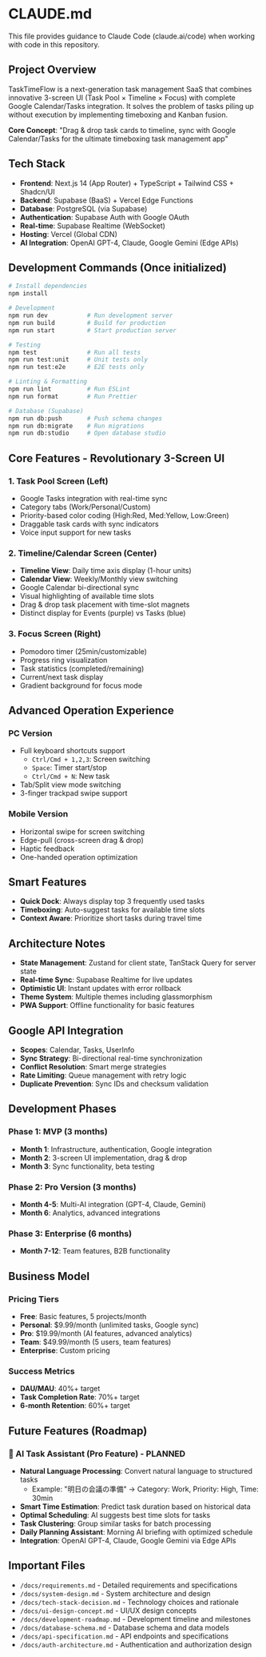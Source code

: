# CLAUDE.md

This file provides guidance to Claude Code (claude.ai/code) when working with code in this repository.

## Project Overview

TaskTimeFlow is a next-generation task management SaaS that combines innovative 3-screen UI (Task Pool × Timeline × Focus) with complete Google Calendar/Tasks integration. It solves the problem of tasks piling up without execution by implementing timeboxing and Kanban fusion.

**Core Concept**: "Drag & drop task cards to timeline, sync with Google Calendar/Tasks for the ultimate timeboxing task management app"

## Tech Stack

- **Frontend**: Next.js 14 (App Router) + TypeScript + Tailwind CSS + Shadcn/UI
- **Backend**: Supabase (BaaS) + Vercel Edge Functions
- **Database**: PostgreSQL (via Supabase)
- **Authentication**: Supabase Auth with Google OAuth
- **Real-time**: Supabase Realtime (WebSocket)
- **Hosting**: Vercel (Global CDN)
- **AI Integration**: OpenAI GPT-4, Claude, Google Gemini (Edge APIs)

## Development Commands (Once initialized)

```bash
# Install dependencies
npm install

# Development
npm run dev           # Run development server
npm run build         # Build for production
npm run start         # Start production server

# Testing
npm test              # Run all tests
npm run test:unit     # Unit tests only
npm run test:e2e      # E2E tests only

# Linting & Formatting
npm run lint          # Run ESLint
npm run format        # Run Prettier

# Database (Supabase)
npm run db:push       # Push schema changes
npm run db:migrate    # Run migrations
npm run db:studio     # Open database studio
```

## Core Features - Revolutionary 3-Screen UI

### 1. Task Pool Screen (Left)
- Google Tasks integration with real-time sync
- Category tabs (Work/Personal/Custom)
- Priority-based color coding (High:Red, Med:Yellow, Low:Green)
- Draggable task cards with sync indicators
- Voice input support for new tasks

### 2. Timeline/Calendar Screen (Center)
- **Timeline View**: Daily time axis display (1-hour units)
- **Calendar View**: Weekly/Monthly view switching
- Google Calendar bi-directional sync
- Visual highlighting of available time slots
- Drag & drop task placement with time-slot magnets
- Distinct display for Events (purple) vs Tasks (blue)

### 3. Focus Screen (Right)
- Pomodoro timer (25min/customizable)
- Progress ring visualization
- Task statistics (completed/remaining)
- Current/next task display
- Gradient background for focus mode

## Advanced Operation Experience

### PC Version
- Full keyboard shortcuts support
  - `Ctrl/Cmd + 1,2,3`: Screen switching
  - `Space`: Timer start/stop
  - `Ctrl/Cmd + N`: New task
- Tab/Split view mode switching
- 3-finger trackpad swipe support

### Mobile Version
- Horizontal swipe for screen switching
- Edge-pull (cross-screen drag & drop)
- Haptic feedback
- One-handed operation optimization

## Smart Features

- **Quick Dock**: Always display top 3 frequently used tasks
- **Timeboxing**: Auto-suggest tasks for available time slots
- **Context Aware**: Prioritize short tasks during travel time

## Architecture Notes

- **State Management**: Zustand for client state, TanStack Query for server state
- **Real-time Sync**: Supabase Realtime for live updates
- **Optimistic UI**: Instant updates with error rollback
- **Theme System**: Multiple themes including glassmorphism
- **PWA Support**: Offline functionality for basic features

## Google API Integration

- **Scopes**: Calendar, Tasks, UserInfo
- **Sync Strategy**: Bi-directional real-time synchronization
- **Conflict Resolution**: Smart merge strategies
- **Rate Limiting**: Queue management with retry logic
- **Duplicate Prevention**: Sync IDs and checksum validation

## Development Phases

### Phase 1: MVP (3 months)
- **Month 1**: Infrastructure, authentication, Google integration
- **Month 2**: 3-screen UI implementation, drag & drop
- **Month 3**: Sync functionality, beta testing

### Phase 2: Pro Version (3 months)
- **Month 4-5**: Multi-AI integration (GPT-4, Claude, Gemini)
- **Month 6**: Analytics, advanced integrations

### Phase 3: Enterprise (6 months)
- **Month 7-12**: Team features, B2B functionality

## Business Model

### Pricing Tiers
- **Free**: Basic features, 5 projects/month
- **Personal**: $9.99/month (unlimited tasks, Google sync)
- **Pro**: $19.99/month (AI features, advanced analytics)
- **Team**: $49.99/month (5 users, team features)
- **Enterprise**: Custom pricing

### Success Metrics
- **DAU/MAU**: 40%+ target
- **Task Completion Rate**: 70%+ target
- **6-month Retention**: 60%+ target

## Future Features (Roadmap)

### 🤖 AI Task Assistant (Pro Feature) - PLANNED
- **Natural Language Processing**: Convert natural language to structured tasks
  - Example: "明日の会議の準備" → Category: Work, Priority: High, Time: 30min
- **Smart Time Estimation**: Predict task duration based on historical data
- **Optimal Scheduling**: AI suggests best time slots for tasks
- **Task Clustering**: Group similar tasks for batch processing
- **Daily Planning Assistant**: Morning AI briefing with optimized schedule
- **Integration**: OpenAI GPT-4, Claude, Google Gemini via Edge APIs

## Important Files

- `/docs/requirements.md` - Detailed requirements and specifications
- `/docs/system-design.md` - System architecture and design
- `/docs/tech-stack-decision.md` - Technology choices and rationale
- `/docs/ui-design-concept.md` - UI/UX design concepts
- `/docs/development-roadmap.md` - Development timeline and milestones
- `/docs/database-schema.md` - Database schema and data models
- `/docs/api-specification.md` - API endpoints and specifications
- `/docs/auth-architecture.md` - Authentication and authorization design